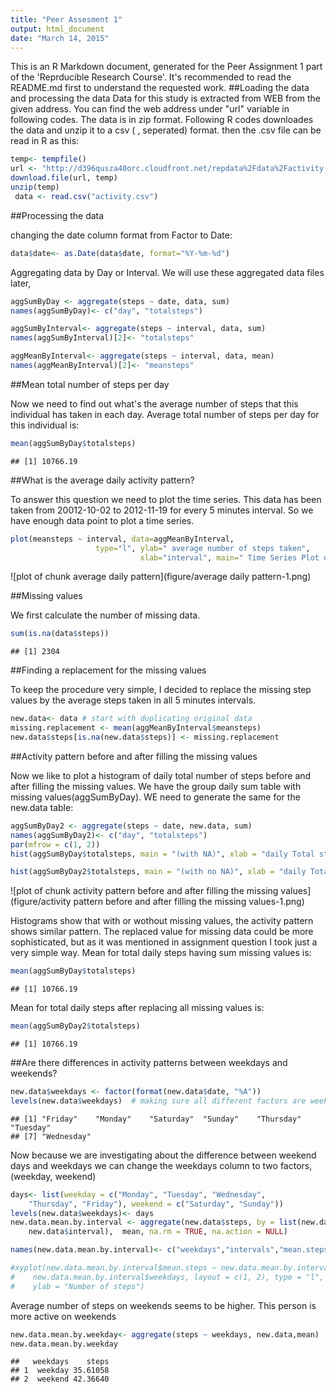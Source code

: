 ```yaml
---
title: "Peer Assesment 1"
output: html_document
date: "March 14, 2015"
---
```


This is an R Markdown document, generated for the Peer Assignment 1 part of the 'Reprducible Research Course'. It's recommended to read the README.md first to understand the requested work.
##Loading the data and processing the data
Data for this study is extracted from WEB from the given address. You can find the web address under "url" variable in following codes. The data is in zip format. Following R codes downloades the data and unzip it to a csv ( , seperated) format. then the .csv file can be read in R as this:


```r
temp<- tempfile()
url <- "http://d396qusza40orc.cloudfront.net/repdata%2Fdata%2Factivity.zip"
download.file(url, temp)
unzip(temp)
 data <- read.csv("activity.csv")
```
##Processing the data

changing the date column format from Factor to Date:


```r
data$date<- as.Date(data$date, format="%Y-%m-%d")
```
Aggregating data by Day or Interval. We will use these aggregated data files later,


```r
aggSumByDay <- aggregate(steps ~ date, data, sum)
names(aggSumByDay)<- c("day", "totalsteps")
```


```r
aggSumByInterval<- aggregate(steps ~ interval, data, sum)
names(aggSumByInterval)[2]<- "totalsteps"

aggMeanByInterval<- aggregate(steps ~ interval, data, mean)
names(aggMeanByInterval)[2]<- "meansteps"
```

##Mean total number of steps per day

Now we need to find out what's the average number of steps that this individual has taken in each day.
Average total number of steps per day for this individual is:


```r
mean(aggSumByDay$totalsteps)
```

```
## [1] 10766.19
```

##What is the average daily activity pattern?

To answer this question we need to plot the time series. This data has been taken from 20012-10-02 to 2012-11-19 for every 5 minutes interval.
So we have enough data point to plot a time series.


```r
plot(meansteps ~ interval, data=aggMeanByInterval, 
                   type="l", ylab=" average number of steps taken",
                             xlab="interval", main=" Time Series Plot of average daily pattern ")
```

![plot of chunk average daily pattern](figure/average daily pattern-1.png) 


##Missing values 

We first calculate the number of missing data.


```r
sum(is.na(data$steps))
```

```
## [1] 2304
```

##Finding a replacement for the missing values

To keep the procedure very simple, I decided to replace the missing step values by the average steps taken in all 5 minutes intervals.


```r
new.data<- data # start with duplicating original data
missing.replacement <- mean(aggMeanByInterval$meansteps)
new.data$steps[is.na(new.data$steps)] <- missing.replacement
```

##Activity pattern before and after filling the missing values

Now we like to plot a histogram of daily total number of steps before and after filling the missing values. We have the group daily sum table with missing values(aggSumByDay). WE need to generate the same for the new.data table:


```r
aggSumByDay2 <- aggregate(steps ~ date, new.data, sum)
names(aggSumByDay2)<- c("day", "totalsteps")
par(mfrow = c(1, 2))
hist(aggSumByDay$totalsteps, main = "(with NA)", xlab = "daily Total steps")

hist(aggSumByDay2$totalsteps, main = "(with no NA)", xlab = "daily Total steps")
```

![plot of chunk activity pattern before and after filling the missing values](figure/activity pattern before and after filling the missing values-1.png) 

Histograms show that with or wothout missing values, the activity pattern shows similar pattern. The replaced value for missing data could be more sophisticated, but as it was mentioned in assignment question I took just a very simple way. 
Mean for total daily steps having sum missing values is:


```r
mean(aggSumByDay$totalsteps)
```

```
## [1] 10766.19
```
Mean for total daily steps after replacing all missing values is:


```r
mean(aggSumByDay2$totalsteps)
```

```
## [1] 10766.19
```
##Are there differences in activity patterns between weekdays and weekends?


```r
new.data$weekdays <- factor(format(new.data$date, "%A"))
levels(new.data$weekdays)  # making sure all different factors are week days
```

```
## [1] "Friday"    "Monday"    "Saturday"  "Sunday"    "Thursday"  "Tuesday"  
## [7] "Wednesday"
```

Now because we are investigating about the difference between weekend days and weekdays we can change the weekdays column to two factors, (weekday, weekend)


```r
days<- list(weekday = c("Monday", "Tuesday", "Wednesday", 
    "Thursday", "Friday"), weekend = c("Saturday", "Sunday"))
levels(new.data$weekdays)<- days 
new.data.mean.by.interval <- aggregate(new.data$steps, by = list(new.data$weekdays, 
    new.data$interval),  mean, na.rm = TRUE, na.action = NULL)

names(new.data.mean.by.interval)<- c("weekdays","intervals","mean.steps")

#xyplot(new.data.mean.by.interval$mean.steps ~ new.data.mean.by.interval$intervals | 
#    new.data.mean.by.interval$weekdays, layout = c(1, 2), type = "l", xlab = "Intervals", 
#    ylab = "Number of steps")
```

Average number of steps on weekends seems to be higher. This person is more active on weekends


```r
new.data.mean.by.weekday<- aggregate(steps ~ weekdays, new.data,mean)
new.data.mean.by.weekday
```

```
##   weekdays    steps
## 1  weekday 35.61058
## 2  weekend 42.36640
```
    
